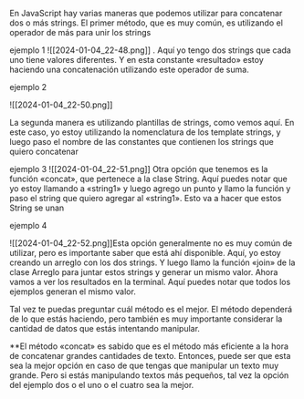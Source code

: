 
 En JavaScript hay varias maneras que podemos utilizar para concatenar dos o más strings. El primer método, que es muy común, es utilizando el operador de más para unir los strings


ejemplo 1
![[2024-01-04_22-48.png]]
. Aquí yo tengo dos strings que cada uno tiene valores diferentes. Y en esta constante «resultado» estoy haciendo una concatenación utilizando este operador de suma. 


ejemplo 2

![[2024-01-04_22-50.png]]

La segunda manera es utilizando plantillas de strings, como vemos aquí. En este caso, yo estoy utilizando la nomenclatura de los template strings, y luego paso el nombre de las constantes que contienen los strings que quiero concatenar




ejemplo 3
![[2024-01-04_22-51.png]]
 Otra opción que tenemos es la función «concat», que pertenece a la clase String. Aquí puedes notar que yo estoy llamando a «string1» y luego agrego un punto y llamo la función y paso el string que quiero agregar al «string1». Esto va a hacer que estos String se unan



ejemplo 4



![[2024-01-04_22-52.png]]Esta opción generalmente no es muy común de utilizar, pero es importante saber que está ahí disponible. Aquí, yo estoy creando un arreglo con los dos strings. Y luego llamo la función «join» de la clase Arreglo para juntar estos strings y generar un mismo valor. Ahora vamos a ver los resultados en la terminal. Aquí puedes notar que todos los ejemplos generan el mismo valor.


 Tal vez te puedas preguntar cuál método es el mejor. El método dependerá de lo que estás haciendo, pero también es muy importante considerar la cantidad de datos que estás intentando manipular. 
 
 
 **El método «concat» es sabido que es el método más eficiente a la hora de concatenar grandes cantidades de texto. Entonces, puede ser que esta sea la mejor opción en caso de que tengas que manipular un texto muy grande. Pero si estás manipulando textos más pequeños, tal vez la opción del ejemplo dos o el uno o el cuatro sea la mejor. 

